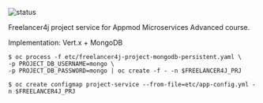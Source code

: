 ![status](https://travis-ci.org/mosuke5/cnd-project-service.svg?branch=master)

Freelancer4j project service for Appmod Microservices Advanced course.

Implementation: Vert.x + MongoDB

```
$ oc process -f etc/freelancer4j-project-mongodb-persistent.yaml \
-p PROJECT_DB_USERNAME=mongo \
-p PROJECT_DB_PASSWORD=mongo | oc create -f - -n $FREELANCER4J_PRJ

$ oc create configmap project-service --from-file=etc/app-config.yml -n $FREELANCER4J_PRJ
```